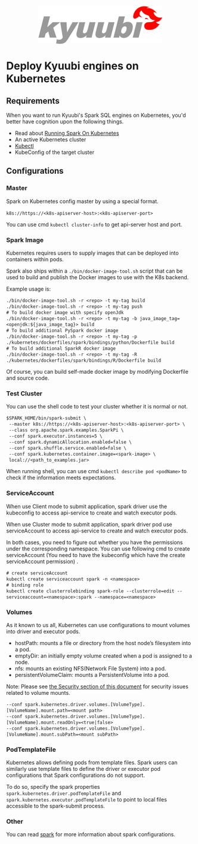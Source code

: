 <div align=center>

![](../imgs/kyuubi_logo.png)

</div>

# Deploy Kyuubi engines on Kubernetes

## Requirements

When you want to run Kyuubi's Spark SQL engines on Kubernetes, you'd better have cognition upon the following things.

* Read about [Running Spark On Kubernetes](http://spark.apache.org/docs/latest/running-on-kubernetes.html)
* An active Kubernetes cluster
* [Kubectl](https://kubernetes.io/docs/reference/kubectl/overview/)
* KubeConfig of the target cluster

## Configurations

### Master

Spark on Kubernetes config master by using a special format.

`k8s://https://<k8s-apiserver-host>:<k8s-apiserver-port>`

You can use cmd `kubectl cluster-info` to get api-server host and port.

### Spark Image

Kubernetes requires users to supply images that can be deployed into containers within pods.

Spark also ships within a `./bin/docker-image-tool.sh` script that can be used to build and publish the Docker images to use
with the K8s backend.

Example usage is:

```shell
./bin/docker-image-tool.sh -r <repo> -t my-tag build
./bin/docker-image-tool.sh -r <repo> -t my-tag push
# To build docker image with specify openJdk 
./bin/docker-image-tool.sh -r <repo> -t my-tag -b java_image_tag=<openjdk:${java_image_tag}> build
# To build additional PySpark docker image
./bin/docker-image-tool.sh -r <repo> -t my-tag -p ./kubernetes/dockerfiles/spark/bindings/python/Dockerfile build
# To build additional SparkR docker image
./bin/docker-image-tool.sh -r <repo> -t my-tag -R ./kubernetes/dockerfiles/spark/bindings/R/Dockerfile build
```

Of course, you can build self-made docker image by modifying Dockerfile and source code.

### Test Cluster

You can use the shell code to test your cluster whether it is normal or not.

```shell
$SPARK_HOME/bin/spark-submit \
 --master k8s://https://<k8s-apiserver-host>:<k8s-apiserver-port> \
 --class org.apache.spark.examples.SparkPi \
 --conf spark.executor.instances=5 \
 --conf spark.dynamicAllocation.enabled=false \
 --conf spark.shuffle.service.enabled=false \
 --conf spark.kubernetes.container.image=<spark-image> \
 local://<path_to_examples.jar>
```

When running shell, you can use cmd `kubectl describe pod <podName>` to check if the information meets expectations.

### ServiceAccount

When use Client mode to submit application, spark driver use the kubeconfig to access api-service to create and watch
executor pods.

When use Cluster mode to submit application, spark driver pod use serviceAccount to access api-service to create and
watch executor pods.

In both cases, you need to figure out whether you have the permissions under the corresponding namespace. You can use
following cmd to create serviceAccount (You need to have the kubeconfig which have the create serviceAccount permission)
.

```shell
# create serviceAccount
kubectl create serviceaccount spark -n <namespace>
# binding role
kubectl create clusterrolebinding spark-role --clusterrole=edit --serviceaccount=<namespace>:spark --namespace=<namespace>
```

### Volumes

As it known to us all, Kubernetes can use configurations to mount volumes into driver and executor pods.

* hostPath: mounts a file or directory from the host node’s filesystem into a pod.
* emptyDir: an initially empty volume created when a pod is assigned to a node.
* nfs: mounts an existing NFS(Network File System) into a pod.
* persistentVolumeClaim: mounts a PersistentVolume into a pod.

Note: Please
see [the Security section of this document](http://spark.apache.org/docs/latest/running-on-kubernetes.html#security) for
security issues related to volume mounts.

```shell
--conf spark.kubernetes.driver.volumes.[VolumeType].[VolumeName].mount.path=<mount path>
--conf spark.kubernetes.driver.volumes.[VolumeType].[VolumeName].mount.readOnly=<true|false>
--conf spark.kubernetes.driver.volumes.[VolumeType].[VolumeName].mount.subPath=<mount subPath>
```

### PodTemplateFile

Kubernetes allows defining pods from template files. Spark users can similarly use template files to define the driver
or executor pod configurations that Spark configurations do not support.

To do so, specify the spark properties `spark.kubernetes.driver.podTemplateFile` and
`spark.kubernetes.executor.podTemplateFile` to point to local files accessible to the spark-submit process.

### Other

You can read [spark](http://spark.apache.org/docs/latest/running-on-kubernetes.html) for more information about spark configurations.